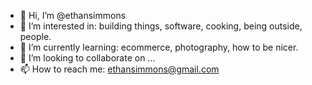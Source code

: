 - 👋 Hi, I’m @ethansimmons
- 👀 I’m interested in: building things, software, cooking, being outside, people.
- 🌱 I’m currently learning: ecommerce, photography, how to be nicer.
- 💞️ I’m looking to collaborate on ...
- 📫 How to reach me: [ethansimmons@gmail.com](mailto:ethansimmons@gmail.com?subject=[GitHub]%20About%20Me)

<!---
ethansimmons/ethansimmons is a ✨ special ✨ repository because its `README.md` (this file) appears on your GitHub profile.
You can click the Preview link to take a look at your changes.
--->
